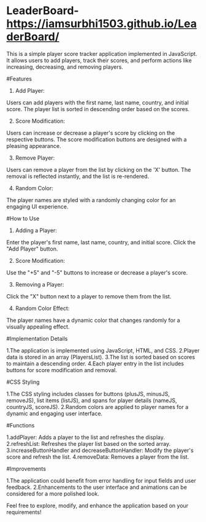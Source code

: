 # LeaderBoard-https://iamsurbhi1503.github.io/LeaderBoard/
This is a simple player score tracker application implemented in JavaScript. It allows users to add players, track their scores, and perform actions like increasing, decreasing, and removing players.

#Features

1. Add Player:

Users can add players with the first name, last name, country, and initial score.
The player list is sorted in descending order based on the scores.

2. Score Modification:

Users can increase or decrease a player's score by clicking on the respective buttons.
The score modification buttons are designed with a pleasing appearance.

3. Remove Player:

Users can remove a player from the list by clicking on the 'X' button.
The removal is reflected instantly, and the list is re-rendered.

4. Random Color:

The player names are styled with a randomly changing color for an engaging UI experience.

#How to Use

1. Adding a Player:

Enter the player's first name, last name, country, and initial score.
Click the "Add Player" button.

2. Score Modification:

Use the "+5" and "-5" buttons to increase or decrease a player's score.

3. Removing a Player:

Click the "X" button next to a player to remove them from the list.

4. Random Color Effect:

The player names have a dynamic color that changes randomly for a visually appealing effect.

#Implementation Details

1.The application is implemented using JavaScript, HTML, and CSS.
2.Player data is stored in an array (PlayersList).
3.The list is sorted based on scores to maintain a descending order.
4.Each player entry in the list includes buttons for score modification and removal.

#CSS Styling

1.The CSS styling includes classes for buttons (plusJS, minusJS, removeJS), list items (listJS), and spans for player details (nameJS, countryJS, scoreJS).
2.Random colors are applied to player names for a dynamic and engaging user interface.

#Functions

1.addPlayer: Adds a player to the list and refreshes the display.
2.refreshList: Refreshes the player list based on the sorted array.
3.increaseButtonHandler and decreaseButtonHandler: Modify the player's score and refresh the list.
4.removeData: Removes a player from the list.

#Improvements

1.The application could benefit from error handling for input fields and user feedback.
2.Enhancements to the user interface and animations can be considered for a more polished look.

Feel free to explore, modify, and enhance the application based on your requirements!
